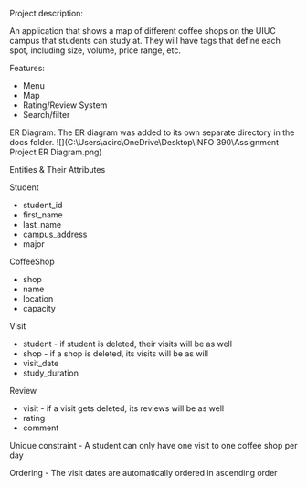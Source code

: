 Project description:

An application that shows a map of different coffee shops on the UIUC campus that students can study at. They will have tags that define each spot, including size, volume, price range, etc.

Features:
- Menu
- Map
- Rating/Review System
- Search/filter

ER Diagram:
The ER diagram was added to its own separate directory in the docs folder.
![](C:\Users\acirc\OneDrive\Desktop\INFO 390\Assignment Project ER Diagram.png)

Entities & Their Attributes

Student
- student_id
- first_name
- last_name
- campus_address
- major

CoffeeShop
- shop
- name
- location
- capacity

Visit
- student - if student is deleted, their visits will be as well
- shop - if a shop is deleted, its visits will be as will
- visit_date
- study_duration

Review
- visit - if a visit gets deleted, its reviews will be as well
- rating
- comment

Unique constraint - A student can only have one visit to one coffee shop per day

Ordering - The visit dates are automatically ordered in ascending order

